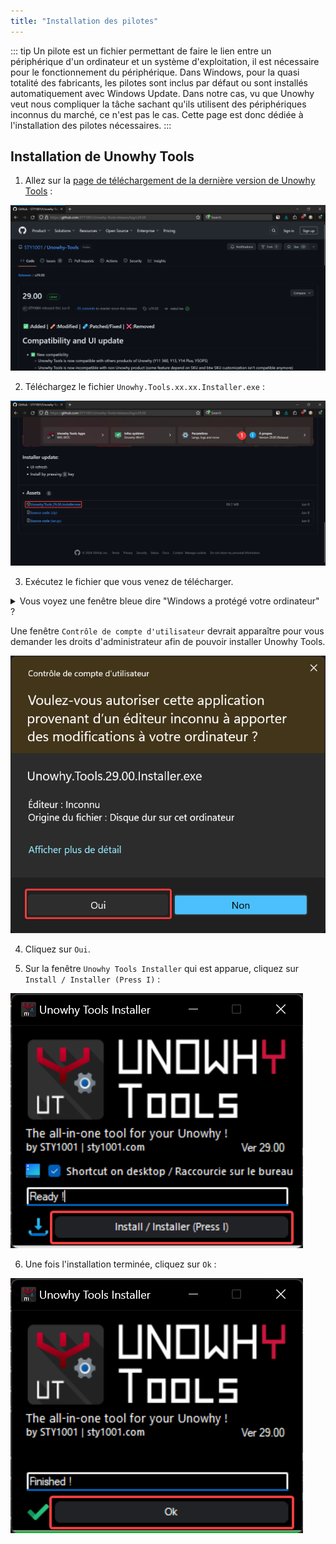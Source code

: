 ```yaml
---
title: "Installation des pilotes"
---
```


::: tip
Un pilote est un fichier permettant de faire le lien entre un périphérique d'un ordinateur et un système d'exploitation, il est nécessaire pour le fonctionnement du périphérique. Dans Windows, pour la quasi totalité des fabricants, les pilotes sont inclus par défaut ou sont installés automatiquement avec Windows Update. Dans notre cas, vu que Unowhy veut nous compliquer la tâche sachant qu'ils utilisent des périphériques inconnus du marché, ce n'est pas le cas.
Cette page est donc dédiée à l'installation des pilotes nécessaires.
:::

## Installation de Unowhy Tools

1. Allez sur la [page de téléchargement de la dernière version de Unowhy Tools](https://github.com/STY1001/Unowhy-Tools/releases/latest) :

![](/assets/images/ut-install/download.png)

2. Téléchargez le fichier `Unowhy.Tools.xx.xx.Installer.exe` :

![](/assets/images/ut-install/download-file.png)

3. Exécutez le fichier que vous venez de télécharger.

<details>
<summary>Vous voyez une fenêtre bleue dire "Windows a protégé votre ordinateur" ?</summary>

Ne vous inquiétez pas, ce méchanisme de Windows Defender SmartScreen s'active parce que Unowhy Tools n'est pas signé (quelque chose qui permet de vérifier le créateur d'un programme, mais qui coûte au moins 250€/an.)

Pour exécutez le programme, cliquez sur `Informations complémentaires` :

![](/assets/images/ut-install/smartscreen.png)

Puis sur `Exécuter quand même` :

![](/assets/images/ut-install/smartscreen2.png)
</details>

Une fenêtre `Contrôle de compte d'utilisateur` devrait apparaître pour vous demander les droits d'administrateur afin de pouvoir installer Unowhy Tools.

![](/assets/images/ut-install/uac.png)

4. Cliquez sur `Oui`.

5. Sur la fenêtre `Unowhy Tools Installer` qui est apparue, cliquez sur `Install / Installer (Press I)` :

![](/assets/images/ut-install/installer.png)

6. Une fois l'installation terminée, cliquez sur `Ok` :

![](/assets/images/ut-install/installed.png)